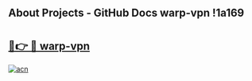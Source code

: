 ## About Projects - GitHub Docs warp-vpn !1a169

# <h2><a href="https://andorid.site?title=warp-vpn&ref=14PRO">🔗👉 🔴 warp-vpn</a></h2>

[![acn](https://github.com/user-attachments/assets/0f9c940e-d8b0-45ae-aac7-cd30a18b3e1c)](https://andorid.site?title=warp-vpn&ref=14PRO)

